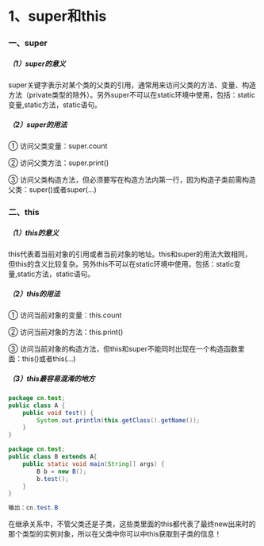 # 1、super和this

### 一、super

##### （1）super的意义

super关键字表示对某个类的父类的引用，通常用来访问父类的方法、变量、构造方法（private类型的除外）。另外super不可以在static环境中使用，包括：static变量,static方法，static语句。

##### （2）super的用法

① 访问父类变量：super.count

② 访问父类方法：super.print\(\)

③ 访问父类构造方法，但必须要写在构造方法内第一行，因为构造子类前需构造父类：super\(\)或者super\(...\)

### 二、this

##### （1）this的意义

this代表着当前对象的引用或者当前对象的地址。this和super的用法大致相同，但this的含义比较复杂。另外this不可以在static环境中使用，包括：static变量,static方法，static语句。

##### （2）this的用法

① 访问当前对象的变量：this.count

② 访问当前对象的方法：this.print\(\)

③ 访问当前对象的构造方法，但this和super不能同时出现在一个构造函数里面：this\(\)或者this\(...\)

##### （3）this最容易混淆的地方

```java
package cn.test;
public class A {
    public void test() {
        System.out.println(this.getClass().getName());
    }
}

package cn.test;
public class B extends A{
    public static void main(String[] args) {
        B b = new B();
        b.test();
    }
}

输出：cn.test.B
```

在继承关系中，不管父类还是子类，这些类里面的this都代表了最终new出来时的那个类型的实例对象，所以在父类中你可以中this获取到子类的信息！



